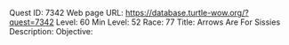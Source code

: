 Quest ID: 7342
Web page URL: https://database.turtle-wow.org/?quest=7342
Level: 60
Min Level: 52
Race: 77
Title: Arrows Are For Sissies
Description: 
Objective: 
